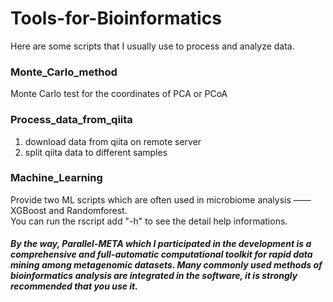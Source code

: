 # Tools-for-Bioinformatics
Here are some scripts that I usually use to process and analyze data.    

### Monte_Carlo_method
Monte Carlo test for the coordinates of PCA or PCoA
### Process_data_from_qiita
1. download data from qiita on remote server
2. split qiita data to different samples
### Machine_Learning
Provide two ML scripts which are often used in microbiome analysis —— XGBoost and Randomforest.   
You can run the rscript add "-h" to see the detail help informations.

##### By the way, Parallel-META which I participated in the development is a comprehensive and full-automatic computational toolkit for rapid data mining among metagenomic datasets. Many commonly used methods of bioinformatics analysis are integrated in the software, it is strongly recommended that you use it.

